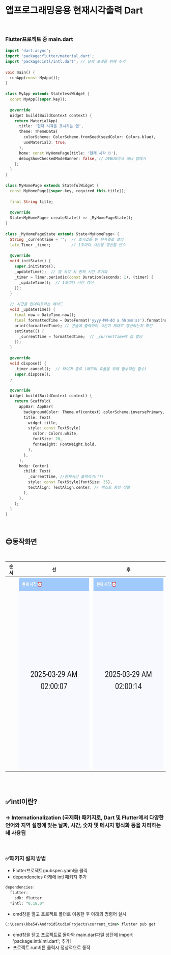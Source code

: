 # 앱프로그래밍응용 현재시각출력 Dart

<br>

### Flutter프로젝트 중 main.dart
```dart
import 'dart:async';
import 'package:flutter/material.dart';
import 'package:intl/intl.dart'; // 날짜 포맷을 위해 추가

void main() {
  runApp(const MyApp());
}

class MyApp extends StatelessWidget {
  const MyApp({super.key});

  @override
  Widget build(BuildContext context) {
    return MaterialApp(
      title: '현재 시각을 표시하는 앱',
      theme: ThemeData(
        colorScheme: ColorScheme.fromSeed(seedColor: Colors.blue),
        useMaterial3: true,
      ),
      home: const MyHomePage(title: '현재 시각 ⏰'),
      debugShowCheckedModeBanner: false, // DEBUG마크 배너 없애기
    );
  }
}

class MyHomePage extends StatefulWidget {
  const MyHomePage({super.key, required this.title});

  final String title;

  @override
  State<MyHomePage> createState() => _MyHomePageState();
}

class _MyHomePageState extends State<MyHomePage> {
  String _currentTime = '';  // 초기값을 빈 문자열로 설정
  late Timer _timer;         // 1초마다 시간을 갱신할 변수

  @override
  void initState() {
    super.initState();
    _updateTime();  // 앱 시작 시 현재 시간 초기화
    _timer = Timer.periodic(const Duration(seconds: 1), (timer) {
      _updateTime();  // 1초마다 시간 갱신
    });
  }

  // 시간을 업데이트하는 메서드
  void _updateTime() {
    final now = DateTime.now();
    final formattedTime = DateFormat('yyyy-MM-dd a hh:mm:ss').format(now); // 원하는 형식으로 날짜 및 시간 포맷
    print(formattedTime); // 콘솔에 출력하여 시간이 제대로 갱신되는지 확인
    setState(() {
      _currentTime = formattedTime;  // _currentTime에 값 할당
    });
  }

  @override
  void dispose() {
    _timer.cancel();  // 타이머 종료 (메모리 효율을 위해 필수적인 함수)
    super.dispose();
  }

  @override
  Widget build(BuildContext context) {
    return Scaffold(
      appBar: AppBar(
        backgroundColor: Theme.of(context).colorScheme.inversePrimary,
        title: Text(
          widget.title,
          style: const TextStyle(
            color: Colors.white,
            fontSize: 20,
            fontWeight: FontWeight.bold,
          ),
        ),
      ),
      body: Center(
        child: Text(
          _currentTime, //현재시간 출력하기!!!!
          style: const TextStyle(fontSize: 35),
          textAlign: TextAlign.center, // 텍스트 중앙 정렬
        ),
      ),
    );
  }
}

```

<br>

## 😊동작화면

<br>

|순서|선|후|
|----|----|----|
||<img src="https://raw.githubusercontent.com/bbobbony/Images/main/KakaoTalk_20250329_022115308.jpg" alt="KakaoTalk Image" width="300" height="600"/>|<img src="https://raw.githubusercontent.com/bbobbony/Images/main/KakaoTalk_20250329_022115308_01.jpg" alt="KakaoTalk Image" width="300" height="600"/>|

<br>
<br>

## ✅intl이란?
### -> Internationalization (국제화) 패키지로, Dart 및 Flutter에서 다양한 언어와 지역 설정에 맞는 날짜, 시간, 숫자 및 메시지 형식화 등을 처리하는 데 사용됨
<br>

### ✅패키지 설치 방법
- Flutter프로젝트/pubspec.yaml을 클릭
- dependencies 아래에 intl 패키지 추가
```dart
dependencies:
  flutter:
    sdk: flutter
  *intl: ^0.18.0* 
```
- cmd창을 열고 프로젝트 폴더로 이동한 후 아래의 명령어 실시
```cmd
C:\Users\kbe54\AndroidStudioProjects\current_time> flutter pub get

```
- cmd창을 닫고 프로젝트로 돌아와 main.dart파일 상단에 import 'package:intl/intl.dart'; 추가!
- 프로젝트 run버튼 클릭시 정상적으로 동작

